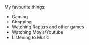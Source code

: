 My favourite things:

- Gaming
- Shopping
- Watching Raptors and other games
- Watching Movie/Youtube
- Listening to Music
